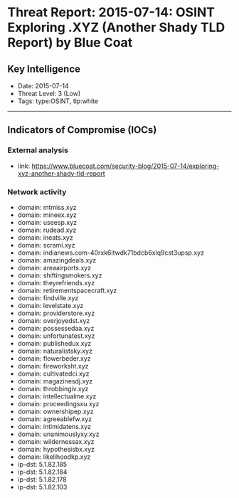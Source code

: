# Threat Report: 2015-07-14: OSINT Exploring .XYZ (Another Shady TLD Report) by Blue Coat


## Key Intelligence
* Date: 2015-07-14
* Threat Level: 3 (Low)
* Tags: type:OSINT, tlp:white

---

## Indicators of Compromise (IOCs)
### External analysis
* link: https://www.bluecoat.com/security-blog/2015-07-14/exploring-xyz-another-shady-tld-report

### Network activity
* domain: mtmiss.xyz
* domain: mineex.xyz
* domain: useesp.xyz
* domain: rudead.xyz
* domain: ineats.xyz
* domain: scrami.xyz
* domain: indianews.com-40rxk6itwdk71bdcb6xlq9cst3upsp.xyz
* domain: amazingdeals.xyz
* domain: areaairports.xyz
* domain: shiftingsmokers.xyz
* domain: theyrefriends.xyz
* domain: retirementspacecraft.xyz
* domain: findville.xyz
* domain: levelstate.xyz
* domain: providerstore.xyz
* domain: overjoyedst.xyz
* domain: possessedaa.xyz
* domain: unfortunatest.xyz
* domain: publishedux.xyz
* domain: naturalistsky.xyz
* domain: flowerbeder.xyz
* domain: fireworksht.xyz
* domain: cultivatedci.xyz
* domain: magazinesdj.xyz
* domain: throbbingiv.xyz
* domain: intellectualme.xyz
* domain: proceedingsxu.xyz
* domain: ownershipep.xyz
* domain: agreeablefw.xyz
* domain: intimidatens.xyz
* domain: unanimouslyxy.xyz
* domain: wildernessax.xyz
* domain: hypothesisbx.xyz
* domain: likelihoodkp.xyz
* ip-dst: 5.1.82.185
* ip-dst: 5.1.82.184
* ip-dst: 5.1.82.178
* ip-dst: 5.1.82.103
